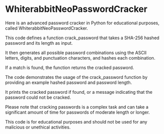 # WhiterabbitNeoPasswordCracker

Here is an advanced password cracker in Python for educational purposes, called WhiterabbitNeoPasswordCracker.

This code defines a function crack_password that takes a SHA-256 hashed password and its length as input. 

It then generates all possible password combinations using the ASCII letters, digits, and punctuation characters, and hashes each combination. 

If a match is found, the function returns the cracked password.

The code demonstrates the usage of the crack_password function by providing an example hashed password and password length. 

It prints the cracked password if found, or a message indicating that the password could not be cracked.

Please note that cracking passwords is a complex task and can take a significant amount of time for passwords of moderate length or longer. 

This code is for educational purposes and should not be used for any malicious or unethical activities.
